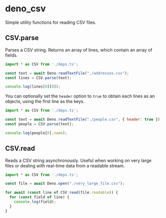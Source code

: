 # deno_csv

Simple utility functions for reading CSV files.

## CSV.parse

Parses a CSV string. Returns an array of lines, which contain an array of fields.

```js
import * as CSV from './deps.ts';

const text = await Deno.readTextFile("./addresses.csv");
const lines = CSV.parse(text);

console.log(lines[0][0]);
```

You can optionally set the `header` option to `true` to obtain each lines as an
objects, using the first line as the keys.

```js
import * as CSV from './deps.ts';

const text = await Deno.readTextFile("./people.csv", { header: true });
const people = CSV.parse(text);

console.log(people[0].name);
```

## CSV.read

Reads a CSV string asynchronously. Useful when working on very large files or
dealing with real-time data from a readable stream.

```js
import * as CSV from './deps.ts';

const file = await Deno.open("./very_large_file.csv");

for await (const line of CSV.read(file.readable)) {
  for (const field of line) {
    console.log(field);
  }
}
```